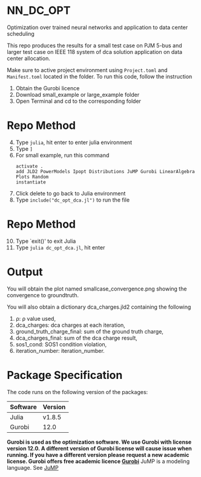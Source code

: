 # NN_DC_OPT
Optimization over trained neural networks and application to data center scheduling

This repo produces the results for a small test case on PJM 5-bus and larger test case on IEEE 118 system of dca solution application on data center allocation.

Make sure to active project environment using `Project.toml` and `Manifest.toml` located in the folder.
To run this code, follow the instruction

1. Obtain the Gurobi licence
2. Download small_example or large_example folder
4. Open Terminal and cd to the corresponding folder

# Repo Method
4. Type `julia`, hit enter to enter julia environment
5. Type `]`
6. For small example, run this command
   ```
   activate .
   add JLD2 PowerModels Ipopt Distributions JuMP Gurobi LinearAlgebra Plots Random
   instantiate
     ```
9. Click delete to go back to Julia environment
10. Type `include("dc_opt_dca.jl")` to run the file

# Repo Method
10. Type `exit()' to exit Julia
11. Type `julia dc_opt_dca.jl`, hit enter
# Output
You will obtain the plot named smallcase_convergence.png showing the convergence to groundtruth.

You will also obtain a dictionary dca_charges.jld2 containing the following 
1. ρ:                             ρ value used,
2. dca_charges:                   dca charges at each iteration,
3. ground_truth_charge_final:     sum of the ground truth charge,
4. dca_charges_final:             sum of the dca charge result,
5. sos1_cond:                     SOS1 condition violation,
6. iteration_number:              iteration_number.




# Package Specification

The code runs on the following version of the packages:

| Software   | Version 
|------------|-----------|
| Julia      | v1.8.5    |
| Gurobi     | 12.0      | 



**Gurobi is used as the optimization software. We use Gurobi with license version 12.0. A different version of Gurobi license will cause issue when running. If you have a different version please request a new academic license. Gurobi offers free academic licence [Gurobi](https://www.gurobi.com)**
JuMP is a modeling language. See [JuMP](https://github.com/jump-dev/JuMP.jl)
